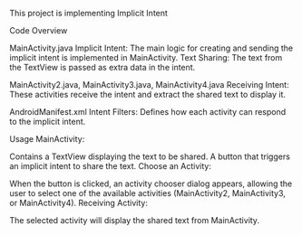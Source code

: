 This project is implementing Implicit Intent

Code Overview

MainActivity.java
Implicit Intent: The main logic for creating and sending the implicit intent is implemented in MainActivity.
Text Sharing: The text from the TextView is passed as extra data in the intent.

MainActivity2.java, MainActivity3.java, MainActivity4.java
Receiving Intent: These activities receive the intent and extract the shared text to display it.

AndroidManifest.xml
Intent Filters: Defines how each activity can respond to the implicit intent.


Usage
MainActivity:

Contains a TextView displaying the text to be shared.
A button that triggers an implicit intent to share the text.
Choose an Activity:

When the button is clicked, an activity chooser dialog appears, allowing the user to select one of the available activities (MainActivity2, MainActivity3, or MainActivity4).
Receiving Activity:

The selected activity will display the shared text from MainActivity.
